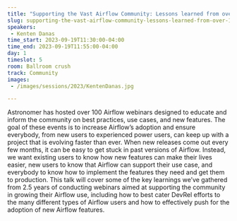 ```yaml
---
title: "Supporting the Vast Airflow Community: Lessons learned from over 100 Airflow webinars"
slug: supporting-the-vast-airflow-community-lessons-learned-from-over-100-airflow-webinars
speakers:
 - Kenten Danas
time_start: 2023-09-19T11:30:00-04:00
time_end: 2023-09-19T11:55:00-04:00
day: 1
timeslot: 5
room: Ballroom crush
track: Community
images:
 - /images/sessions/2023/KentenDanas.jpg

---
```


Astronomer has hosted over 100 Airflow webinars designed to educate and inform the community on best practices, use cases, and new features. The goal of these events is to increase Airflow’s adoption and ensure everybody, from new users to experienced power users, can keep up with a project that is evolving faster than ever. When new releases come out every few months, it can be easy to get stuck in past versions of Airflow. Instead, we want existing users to know how new features can make their lives easier, new users to know that Airflow can support their use case, and everybody to know how to implement the features they need and get them to production. This talk will cover some of the key learnings we’ve gathered from 2.5 years of conducting webinars aimed at supporting the community in growing their Airflow use, including how to best cater DevRel efforts to the many different types of Airflow users and how to effectively push for the adoption of new Airflow features.
